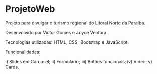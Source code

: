# ProjetoWeb

Projeto para divulgar o turismo regional do Litoral Norte da Paraíba.

Desenvolvido por Victor Gomes e Joyce Ventura.

Tecnologias utilizadas: HTML, CSS, Bootstrap e JavaScript.

Funcionalidades: 

i) Slides em Carousel;
ii) Formulário;
iii) Botões funcionais;
iv) Vídeo;
v) Cards.
